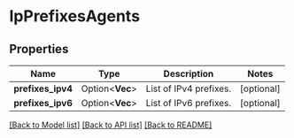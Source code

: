 # IpPrefixesAgents

## Properties

Name | Type | Description | Notes
------------ | ------------- | ------------- | -------------
**prefixes_ipv4** | Option<**Vec<String>**> | List of IPv4 prefixes. | [optional]
**prefixes_ipv6** | Option<**Vec<String>**> | List of IPv6 prefixes. | [optional]

[[Back to Model list]](../README.md#documentation-for-models) [[Back to API list]](../README.md#documentation-for-api-endpoints) [[Back to README]](../README.md)


